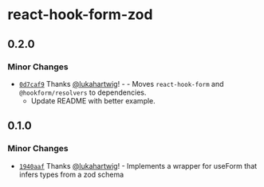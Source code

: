 # react-hook-form-zod

## 0.2.0

### Minor Changes

- [`0d7caf9`](https://github.com/lukahartwig/react-hook-form-zod/commit/0d7caf9ae36ed69a6bda315ff9faaddd38d0bd72) Thanks [@lukahartwig](https://github.com/lukahartwig)! - - Moves `react-hook-form` and `@hookform/resolvers` to dependencies.
  - Update README with better example.

## 0.1.0

### Minor Changes

- [`1940aaf`](https://github.com/lukahartwig/react-hook-form-zod/commit/1940aafaee61c930305a99e6ac0ff613c0f8ee94) Thanks [@lukahartwig](https://github.com/lukahartwig)! - Implements a wrapper for useForm that infers types from a zod schema
